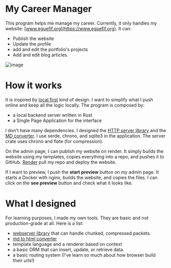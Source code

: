 # My Career Manager

This program helps me manage my career. Currently, it only handles my website: [www.eguefif.org](https://www.eguefif.org).
It can:
* Publish the website
* Update the profile
* add and edit the portfolio's projects
* Add and edit blog articles.

![image](./manager.gif)

# How it works
It is inspired by [local first](https://localfirstweb.dev/) kind of design. I want to simplify what I push online and keep all the logic locally.
The program is composed by:
* a local backend server written in Rust
* a Single Page Application for the interface

I don't have many dependencies. I designed the [HTTP server library](https://github.com/eguefif/webserv-rs/) and the [MD converter](https://github.com/eguefif/md_to_html/).
I use serde, chrono, and sqlite3 in the application. The server crate uses chrono and flate (for compression).

On the admin page, I can publish my website on render. It simply builds the website using my templates, copies everything into a repo, and pushes it to GitHub. [Render](https://render.com/) pull my repo and deploy the website.

If I want to preview, I push the __start preview__ button on my admin page. It starts a Docker with nginx, builds the website, and copies the files. I can click on the __see preview__ button and check what it looks like.

# What I designed
For learning purposes, I made my own tools. They are basic and not production-grade at all. Here is a list:
* [webserver library](https://github.com/eguefif/webserv-rs) that can handle chunked, compressed packets.
* [md to html converter](https://github.com/eguefif/md_to_html)
* template language and a renderer based on context
* a basic ORM that can insert, update, or retrieve data.
* a basic routing system (I've learn so much about how browser build their urls!)

